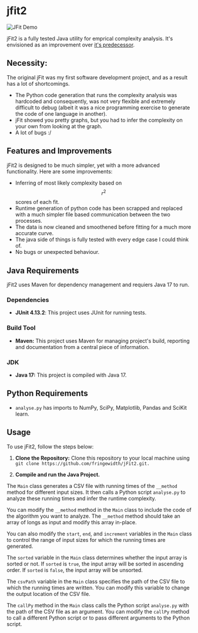 # jfit2
![JFit Demo](https://github.com/user-attachments/assets/23b4800c-b457-46a1-bdce-e7b3040914e8)

jFit2 is a fully tested Java utility for emprical complexity analysis. It's envisioned as an improvement over [it's predecessor](https://github.com/fringewidth/jfit).

## Necessity:

The original jFit was my first software development project, and as a result has a lot of shortcomings.

- The Python code generation that runs the complexity analysis was hardcoded and consequently, was not very flexible and extremely difficult to debug (albeit it was a nice programming exercise to generate the code of one language in another).
- jFit showed you pretty graphs, but you had to infer the complexity on your own from looking at the graph.
- A lot of bugs :/

## Features and Improvements

jFit2 is designed to be much simpler, yet with a more advanced functionality. Here are some improvements:

- Inferring of most likely complexity based on $$r^2$$ scores of each fit.
- Runtime generation of python code has been scrapped and replaced with a much simpler file based communication between the two processes.
- The data is now cleaned and smoothened before fitting for a much more accurate curve.
- The java side of things is fully tested with every edge case I could think of.
- No bugs or unexpected behaviour.

## Java Requirements

jFit2 uses Maven for dependency management and requiers Java 17 to run.

### Dependencies

- **JUnit 4.13.2**: This project uses JUnit for running tests.

### Build Tool

- **Maven:** This project uses Maven for managing project's build, reporting and documentation from a central piece of information.

### JDK

- **Java 17:** This project is compiled with Java 17.

## Python Requirements

- `analyse.py` has imports to NumPy, SciPy, Matplotlib, Pandas and SciKit learn.

## Usage

To use jFit2, follow the steps below:

1. **Clone the Repository:** Clone this repository to your local machine using `git clone https://github.com/fringewidth/jFit2.git.`

2. **Compile and run the Java Project.**

The `Main` class generates a CSV file with running times of the `__method` method for different input sizes. It then calls a Python script `analyse.py` to analyze these running times and infer the runtime complexity.

You can modify the `__method` method in the `Main` class to include the code of the algorithm you want to analyze. The `__method` method should take an array of longs as input and modify this array in-place.

You can also modify the `start`, `end`, and `increment` variables in the `Main` class to control the range of input sizes for which the running times are generated.

The `sorted` variable in the `Main` class determines whether the input array is sorted or not. If `sorted` is `true`, the input array will be sorted in ascending order. If `sorted` is `false`, the input array will be unsorted.

The `csvPath` variable in the `Main` class specifies the path of the CSV file to which the running times are written. You can modify this variable to change the output location of the CSV file.

The `callPy` method in the `Main` class calls the Python script `analyse.py` with the path of the CSV file as an argument. You can modify the `callPy` method to call a different Python script or to pass different arguments to the Python script.
